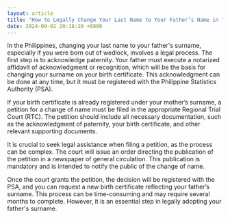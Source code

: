 ```yaml
---
layout: article
title: "How to Legally Change Your Last Name to Your Father’s Name in the Philippines"
date: 2024-09-02 20:18:20 +0800
---
```


<p>In the Philippines, changing your last name to your father's surname, especially if you were born out of wedlock, involves a legal process. The first step is to acknowledge paternity. Your father must execute a notarized affidavit of acknowledgment or recognition, which will be the basis for changing your surname on your birth certificate. This acknowledgment can be done at any time, but it must be registered with the Philippine Statistics Authority (PSA).</p><p>If your birth certificate is already registered under your mother’s surname, a petition for a change of name must be filed in the appropriate Regional Trial Court (RTC). The petition should include all necessary documentation, such as the acknowledgment of paternity, your birth certificate, and other relevant supporting documents.</p><p>It is crucial to seek legal assistance when filing a petition, as the process can be complex. The court will issue an order directing the publication of the petition in a newspaper of general circulation. This publication is mandatory and is intended to notify the public of the change of name.</p><p>Once the court grants the petition, the decision will be registered with the PSA, and you can request a new birth certificate reflecting your father’s surname. This process can be time-consuming and may require several months to complete. However, it is an essential step in legally adopting your father's surname.</p>